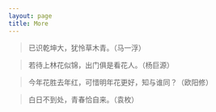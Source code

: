 ```yaml
---
layout: page
title: More
---
```

> 已识乾坤大，犹怜草木青。（马一浮）

> 若待上林花似锦，出门俱是看花人。（杨巨源）

> 今年花胜去年红，可惜明年花更好，知与谁同？（欧阳修）

> 白日不到处，青春恰自来。（袁枚）
